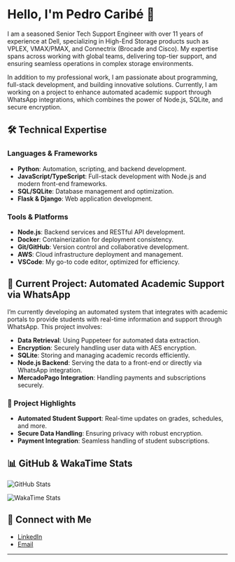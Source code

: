 # Hello, I'm Pedro Caribé 👋

I am a seasoned Senior Tech Support Engineer with over 11 years of experience at Dell, specializing in High-End Storage products such as VPLEX, VMAX/PMAX, and Connectrix (Brocade and Cisco). My expertise spans across working with global teams, delivering top-tier support, and ensuring seamless operations in complex storage environments.

In addition to my professional work, I am passionate about programming, full-stack development, and building innovative solutions. Currently, I am working on a project to enhance automated academic support through WhatsApp integrations, which combines the power of Node.js, SQLite, and secure encryption.

## 🛠️ Technical Expertise

### Languages & Frameworks
- **Python**: Automation, scripting, and backend development.
- **JavaScript/TypeScript**: Full-stack development with Node.js and modern front-end frameworks.
- **SQL/SQLite**: Database management and optimization.
- **Flask & Django**: Web application development.

### Tools & Platforms
- **Node.js**: Backend services and RESTful API development.
- **Docker**: Containerization for deployment consistency.
- **Git/GitHub**: Version control and collaborative development.
- **AWS**: Cloud infrastructure deployment and management.
- **VSCode**: My go-to code editor, optimized for efficiency.

## 🌟 Current Project: Automated Academic Support via WhatsApp

I’m currently developing an automated system that integrates with academic portals to provide students with real-time information and support through WhatsApp. This project involves:

- **Data Retrieval**: Using Puppeteer for automated data extraction.
- **Encryption**: Securely handling user data with AES encryption.
- **SQLite**: Storing and managing academic records efficiently.
- **Node.js Backend**: Serving the data to a front-end or directly via WhatsApp integration.
- **MercadoPago Integration**: Handling payments and subscriptions securely.

### 🚀 Project Highlights

- **Automated Student Support**: Real-time updates on grades, schedules, and more.
- **Secure Data Handling**: Ensuring privacy with robust encryption.
- **Payment Integration**: Seamless handling of student subscriptions.

## 📊 GitHub & WakaTime Stats

![GitHub Stats](https://github-readme-stats.vercel.app/api?username=pedrocaribe&show_icons=true&theme=dark&v=2)

![WakaTime Stats](https://github-readme-stats.vercel.app/api/wakatime?username=pedrocaribe&layout=compact&theme=dark&v=2)

## 🔗 Connect with Me

- [LinkedIn](https://www.linkedin.com/in/pedrocaribe)
- [Email](mailto:dev.pcaribe@gmail.com)

---
